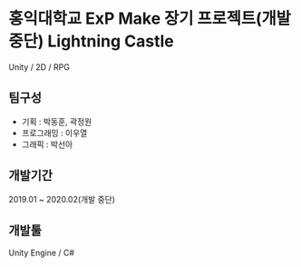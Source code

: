 # 홍익대학교 ExP Make 장기 프로젝트(개발 중단) Lightning Castle
Unity / 2D / RPG

## 팀구성
* 기획 : 박동훈, 곽정원
* 프로그래밍 : 이우열
* 그래픽 : 박선아

## 개발기간
2019.01 ~ 2020.02(개발 중단)

## 개발툴
Unity Engine / C#
